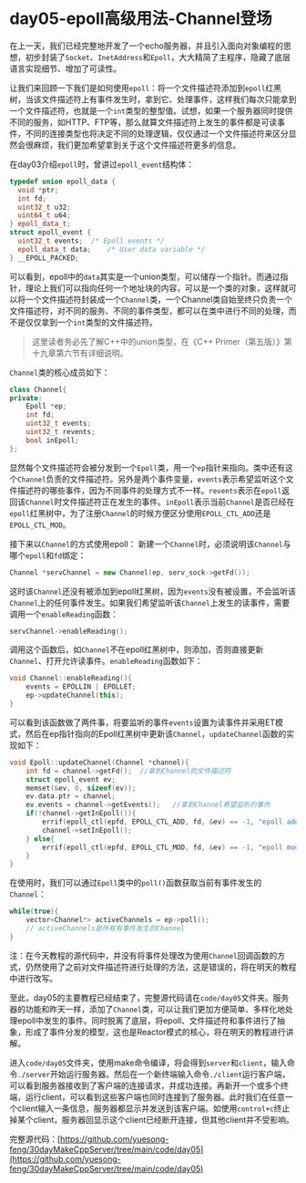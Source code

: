 # day05-epoll高级用法-Channel登场

在上一天，我们已经完整地开发了一个echo服务器，并且引入面向对象编程的思想，初步封装了`Socket`、`InetAddress`和`Epoll`，大大精简了主程序，隐藏了底层语言实现细节、增加了可读性。

让我们来回顾一下我们是如何使用`epoll`：将一个文件描述符添加到`epoll`红黑树，当该文件描述符上有事件发生时，拿到它、处理事件，这样我们每次只能拿到一个文件描述符，也就是一个`int`类型的整型值。试想，如果一个服务器同时提供不同的服务，如HTTP、FTP等，那么就算文件描述符上发生的事件都是可读事件，不同的连接类型也将决定不同的处理逻辑，仅仅通过一个文件描述符来区分显然会很麻烦，我们更加希望拿到关于这个文件描述符更多的信息。

在day03介绍`epoll`时，曾讲过`epoll_event`结构体：
```cpp
typedef union epoll_data {
  void *ptr;
  int fd;
  uint32_t u32;
  uint64_t u64;
} epoll_data_t;
struct epoll_event {
  uint32_t events;	/* Epoll events */
  epoll_data_t data;	/* User data variable */
} __EPOLL_PACKED;
```
可以看到，epoll中的`data`其实是一个union类型，可以储存一个指针。而通过指针，理论上我们可以指向任何一个地址块的内容，可以是一个类的对象，这样就可以将一个文件描述符封装成一个`Channel`类，一个Channel类自始至终只负责一个文件描述符，对不同的服务、不同的事件类型，都可以在类中进行不同的处理，而不是仅仅拿到一个`int`类型的文件描述符。
> 这里读者务必先了解C++中的union类型，在《C++ Primer（第五版）》第十九章第六节有详细说明。

`Channel`类的核心成员如下：
```cpp
class Channel{
private:
    Epoll *ep;
    int fd;
    uint32_t events;
    uint32_t revents;
    bool inEpoll;
};
```
显然每个文件描述符会被分发到一个`Epoll`类，用一个`ep`指针来指向。类中还有这个`Channel`负责的文件描述符。另外是两个事件变量，`events`表示希望监听这个文件描述符的哪些事件，因为不同事件的处理方式不一样。`revents`表示在`epoll`返回该`Channel`时文件描述符正在发生的事件。`inEpoll`表示当前`Channel`是否已经在`epoll`红黑树中，为了注册`Channel`的时候方便区分使用`EPOLL_CTL_ADD`还是`EPOLL_CTL_MOD`。

接下来以`Channel`的方式使用epoll：
新建一个`Channel`时，必须说明该`Channel`与哪个`epoll`和`fd`绑定：
```cpp
Channel *servChannel = new Channel(ep, serv_sock->getFd());
```
这时该`Channel`还没有被添加到epoll红黑树，因为`events`没有被设置，不会监听该`Channel`上的任何事件发生。如果我们希望监听该`Channel`上发生的读事件，需要调用一个`enableReading`函数：
```cpp
servChannel->enableReading();
```
调用这个函数后，如`Channel`不在epoll红黑树中，则添加，否则直接更新`Channel`、打开允许读事件。`enableReading`函数如下：
```cpp
void Channel::enableReading(){
    events = EPOLLIN | EPOLLET;
    ep->updateChannel(this);
}
```
可以看到该函数做了两件事，将要监听的事件`events`设置为读事件并采用ET模式，然后在ep指针指向的Epoll红黑树中更新该`Channel`，`updateChannel`函数的实现如下：
```cpp
void Epoll::updateChannel(Channel *channel){
    int fd = channel->getFd();  //拿到Channel的文件描述符
    struct epoll_event ev;
    memset(&ev, 0, sizeof(ev));
    ev.data.ptr = channel;
    ev.events = channel->getEvents();   //拿到Channel希望监听的事件
    if(!channel->getInEpoll()){
        errif(epoll_ctl(epfd, EPOLL_CTL_ADD, fd, &ev) == -1, "epoll add error");//添加Channel中的fd到epoll
        channel->setInEpoll();
    } else{
        errif(epoll_ctl(epfd, EPOLL_CTL_MOD, fd, &ev) == -1, "epoll modify error");//已存在，则修改
    }
}
```
在使用时，我们可以通过`Epoll`类中的`poll()`函数获取当前有事件发生的`Channel`：
```cpp
while(true){
    vector<Channel*> activeChannels = ep->poll();
    // activeChannels是所有有事件发生的Channel
}
```
注：在今天教程的源代码中，并没有将事件处理改为使用`Channel`回调函数的方式，仍然使用了之前对文件描述符进行处理的方法，这是错误的，将在明天的教程中进行改写。

至此，day05的主要教程已经结束了，完整源代码请在`code/day05`文件夹。服务器的功能和昨天一样，添加了`Channel`类，可以让我们更加方便简单、多样化地处理epoll中发生的事件。同时脱离了底层，将epoll、文件描述符和事件进行了抽象，形成了事件分发的模型，这也是Reactor模式的核心，将在明天的教程进行讲解。

进入`code/day05`文件夹，使用make命令编译，将会得到`server`和`client`，输入命令`./server`开始运行服务器。然后在一个新终端输入命令`./client`运行客户端，可以看到服务器接收到了客户端的连接请求，并成功连接。再新开一个或多个终端，运行client，可以看到这些客户端也同时连接到了服务器。此时我们在任意一个client输入一条信息，服务器都显示并发送到该客户端。如使用`control+c`终止掉某个client，服务器回显示这个client已经断开连接，但其他client并不受影响。

完整源代码：[https://github.com/yuesong-feng/30dayMakeCppServer/tree/main/code/day05](https://github.com/yuesong-feng/30dayMakeCppServer/tree/main/code/day05)

